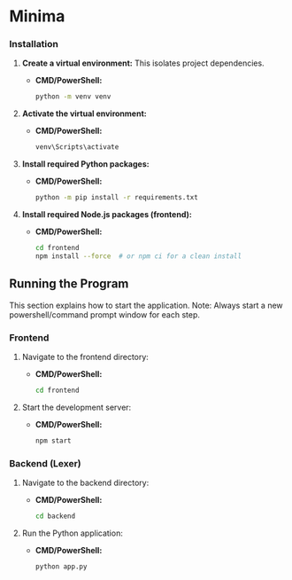 # Minima

### Installation

1.  **Create a virtual environment:** This isolates project dependencies.

    *   **CMD/PowerShell:**
        ```bash
        python -m venv venv
        ```

2.  **Activate the virtual environment:**

    *   **CMD/PowerShell:**
        ```bash
        venv\Scripts\activate
        ```

3.  **Install required Python packages:**

    *   **CMD/PowerShell:**
        ```bash
        python -m pip install -r requirements.txt
        ```

4.  **Install required Node.js packages (frontend):**

    *   **CMD/PowerShell:**
        ```bash
        cd frontend
        npm install --force  # or npm ci for a clean install
        ```

## Running the Program

This section explains how to start the application. Note: Always start a new powershell/command prompt window for each step.

### Frontend

1.  Navigate to the frontend directory:

    *   **CMD/PowerShell:**
        ```bash
        cd frontend
        ```

2.  Start the development server:

    *   **CMD/PowerShell:**
        ```bash
        npm start
        ```

### Backend (Lexer)

1.  Navigate to the backend directory:

    *   **CMD/PowerShell:**
        ```bash
        cd backend
        ```

2.  Run the Python application:

    *   **CMD/PowerShell:**
        ```bash
        python app.py
        ```
